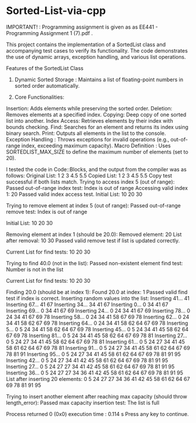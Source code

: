 # Sorted-List-via-cpp

IMPORTANT! : Programming assignment is given as as EE441 - Programming Assignment 1 (7).pdf
 .

This project contains the implementation of a SortedList class and accompanying test cases to verify its functionality. The code  demonstrates the use of dynamic arrays, exception handling, and various list operations.

Features of the SortedList Class
1. Dynamic Sorted Storage : Maintains a list of floating-point numbers in sorted order automatically.

2. Core Functionalities:

Insertion: Adds elements while preserving the sorted order.
Deletion: Removes elements at a specified index.
Copying: Deep copy of one sorted list into another.
Index Access: Retrieves elements by their index with bounds checking.
Find: Searches for an element and returns its index using binary search.
Print: Outputs all elements in the list to the console.
Exception Handling : Throws exceptions for invalid operations (e.g., out-of-range index, exceeding maximum capacity).
Macro Definition : Uses SORTEDLIST_MAX_SIZE to define the maximum number of elements (set to 20).

I tested the code in Code::Blocks, and the output from the compiler was as follows:
Original List: 1 2 3 4.5 5.5
Copied List: 1 2 3 4.5 5.5
Copy test successful if both lists match.
Trying to access index 5 (out of range):
Passed out-of-range index test: Index is out of range
Accessing valid index 1: 20
Passed valid index access test.
Initial List: 10 20 30

Trying to remove element at index 5 (out of range):
Passed out-of-range remove test: Index is out of range

Initial List: 10 20 30

Removing element at index 1 (should be 20.0):
Removed element: 20
List after removal: 10 30
Passed valid remove test if list is updated correctly.

Current List for find tests: 10 20 30

Trying to find 40.0 (not in the list):
Passed non-existent element find test: Number is not in the list

Current List for find tests: 10 20 30

Finding 20.0 (should be at index 1):
Found 20.0 at index: 1
Passed valid find test if index is correct.
Inserting random values into the list:
Inserting 41...
41
Inserting 67...
41 67
Inserting 34...
34 41 67
Inserting 0...
0 34 41 67
Inserting 69...
0 34 41 67 69
Inserting 24...
0 24 34 41 67 69
Inserting 78...
0 24 34 41 67 69 78
Inserting 58...
0 24 34 41 58 67 69 78
Inserting 62...
0 24 34 41 58 62 67 69 78
Inserting 64...
0 24 34 41 58 62 64 67 69 78
Inserting 5...
0 5 24 34 41 58 62 64 67 69 78
Inserting 45...
0 5 24 34 41 45 58 62 64 67 69 78
Inserting 81...
0 5 24 34 41 45 58 62 64 67 69 78 81
Inserting 27...
0 5 24 27 34 41 45 58 62 64 67 69 78 81
Inserting 61...
0 5 24 27 34 41 45 58 61 62 64 67 69 78 81
Inserting 91...
0 5 24 27 34 41 45 58 61 62 64 67 69 78 81 91
Inserting 95...
0 5 24 27 34 41 45 58 61 62 64 67 69 78 81 91 95
Inserting 42...
0 5 24 27 34 41 42 45 58 61 62 64 67 69 78 81 91 95
Inserting 27...
0 5 24 27 27 34 41 42 45 58 61 62 64 67 69 78 81 91 95
Inserting 36...
0 5 24 27 27 34 36 41 42 45 58 61 62 64 67 69 78 81 91 95
List after inserting 20 elements:
0 5 24 27 27 34 36 41 42 45 58 61 62 64 67 69 78 81 91 95

Trying to insert another element after reaching max capacity (should throw length_error):
Passed max capacity insertion test: The list is full

Process returned 0 (0x0)   execution time : 0.114 s
Press any key to continue.







